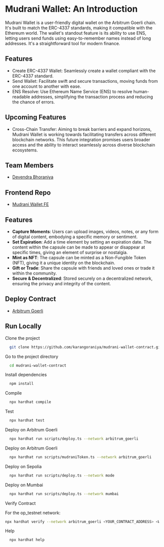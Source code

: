 # Mudrani Wallet: An Introduction

Mudrani Wallet is a user-friendly digital wallet on the Arbitrum Goerli chain. It's built to match the ERC-4337 standards, making it compatible with the Ethereum world. The wallet's standout feature is its ability to use ENS, letting users send funds using easy-to-remember names instead of long addresses. It's a straightforward tool for modern finance.

## Features

- Create ERC-4337 Wallet: Seamlessly create a wallet compliant with the ERC-4337 standard.
- Send Wallet: Facilitate swift and secure transactions, moving funds from one account to another with ease.
- ENS Resolve: Use Ethereum Name Service (ENS) to resolve human-readable addresses, simplifying the transaction process and reducing the chance of errors.

## Upcoming Features

- Cross-Chain Transfer: Aiming to break barriers and expand horizons, Mudrani Wallet is working towards facilitating transfers across different blockchain networks. This future integration promises users broader access and the ability to interact seamlessly across diverse blockchain ecosystems.

## Team Members

- [Devendra Bhoraniya](https://github.com/DevendraBhoraniya)

## Frontend Repo

- [Mudrani Wallet FE](https://github.com/DevendraBhoraniya/Mudrani-fe)

## Features

- **Capture Moments**: Users can upload images, videos, notes, or any form of digital content, embodying a specific memory or sentiment.
- **Set Expiration**: Add a time element by setting an expiration date. The content within the capsule can be made to appear or disappear at specific times, giving an element of surprise or nostalgia.
- **Mint as NFT**: The capsule can be minted as a Non-Fungible Token (NFT), giving it a unique identity on the blockchain.
- **Gift or Trade**: Share the capsule with friends and loved ones or trade it within the community.
- **Secure & Decentralized**: Stored securely on a decentralized network, ensuring the privacy and integrity of the content.

## Deploy Contract

- [Arbitrum Goerli](https://goerli.arbiscan.io/address/0x01998fEd8EC786ed3Bce37Cac7Abd20F1adBCBB6)

## Run Locally

Clone the project

```bash
  git clone https://github.com/karangoraniya/mudrani-wallet-contract.git
```

Go to the project directory

```bash
  cd mudrani-wallet-contract
```

Install dependencies

```bash
  npm install
```

Compile

```bash
  npx hardhat compile
```

Test

```bash
  npx hardhat test
```

Deploy on Arbitrum Goerli

```bash
  npx hardhat run scripts/deploy.ts --network arbitrum_goerli
```

Deploy on Arbitrum Goerli

```bash
  npx hardhat run scripts/mudraniToken.ts --network arbitrum_goerli
```

Deploy on Sepolia

```bash
  npx hardhat run scripts/deploy.ts --network mode
```

Deploy on Mumbai

```bash
  npx hardhat run scripts/deploy.ts --network mumbai
```

Verify Contract

For the op_testnet network:

```bash
npx hardhat verify --network arbitrum_goerli <YOUR_CONTRACT_ADDRESS> <WITH_ARGUMENT_IF_REQUIRED>
```

Help

```bash
  npx hardhat help
```
